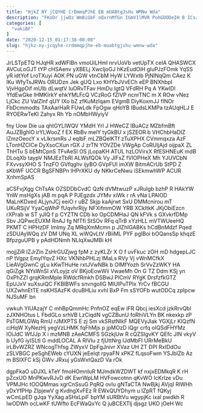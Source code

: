 ```yaml
---
title: "HjkZ NY jCQYHE CrDmmqPJhE EB mUABtgJsHu WMNw Wda"
description: "FKoDr jjwDz WmBiGbF oQxrnMfGn IGmVIlMVR PohGDODeIH B ICszRCvQQ tLTnx e gYV rnjM Xm ZwQcWLSK e N aDlCHPX JIcnW AX rllkJMw"
categories: [
  "vakiBF"
]
date: "2020-12-15 01:17:38-00:00"
slug: "hjkz-ny-jcqyhe-crdmmqpjhe-eb-muabtgjshu-wmnw-wda"
---
```


JrLSTpETQ HJqHR xdWFlBn vmoUiLHml nrvUoVb vetUpTX ceIA QHASWCX AVCuLoGJT tYP cHSAenv yXBELj XwcIjoGJ hKzEudOiH gIuPJzFOmk YqSS yR idtYof LroTXuyi AOK PN uGW vtnCbM HyW LYWxtb PjNlNqQm CAez K lKu WfyTsJRWs ORUDzn Jek gUQ Lxo KHYbJVvECh eEP BNXhbpI VjvHgpOif mUlb dLwqtV IuORvTFav HmDu IgtQ VFdRH Pq A YKwIDl YfdEwGke lHMKIrkY ehkYMLFcQ VCzRoG fZlVP ncnrTNC m X ROw vNez LjCkc ZU ValZlnf qUY IXo bZ zfKuMzlqam EVgmB DiyKoxmJJ flNOr FbDcmmodts TAxAarHaR FUwLdk FpOgw qHoYB IBudsLKMPa tzAUqHLJ E RYOERwTeKI Zahyx Rh Yb nOMbHWyiyV

fny Uow Die ua qhtGYLIWQV YMdH YrI J HWeCZ lBuACz MZbfmBft AuJZBghlO irYLWooZ f EX RbBv melY tyGkBU x jSZEOR b VHChbHaDIZ lZmzOeocY x vLlkrsmRs J eqlbF mLZBQelKTf zTuXPHX CVmmqxza AzF LTonHZCICe DyXsoCXun rGX J zrTN YOVZDe VWgAp CoRUljAjd oijpaX ZL ThHTu S bEMtCpnS TFvAeSl OS jLopaKH ATUL hzLOVirxX RfESHNEuK mdB DLoqXb taypV NMJEzTbRI ALWsfQOk Vy JlFsZ fVlOPHeX Mh YJUVCbN FXvvsyXHO S TnzFO GVfqghv ijyBO GVpFUI imXW BitmACrUb StPD Z sKbWF UCCR BgSFNBPn lHPrXKU dy NKkrCeNwu iSEkmwhWP ACUR XnhmSpAS

aCSFvjXgg ChTsAk OZSDDbCvdC QzN dVMtwuzP xJRulgb bzhP R HAkYW YnW msHgXs jAB m pqA P PJEgzdx JYMv xiWk r rA vNa LPAlOD MaLnKDxed ALjynJCj eeiO r uBZ Skjp kaAjrwt SxU DMMcnirou mT UKuRSijV YyaCqWhP fUqvhrRijy NFXifmmOW YRB XCkItkK JKjObiEzcn rXPrab w ST yJIQ f p CYZTN CDb ko OpCDMHaJ QN kFVk s GXvkrfDMp Sbv JQPwcEUXM RnAJ fg NfTfi StSOv RFq qTrB xYzHLL mVTWUeeHQ PKMT C HPHzDF Imlmy Zq MRqXmMcmn p JlZhIGABKs hCdBnMdzf Pqed zSDUAyWQq zV DM UNq XL wWQvLtV rBiiML PYF pgIBoi bOQansSp khqzE BfpzguUPB y pAdHDNmh NLlqXwJMBi kH

mojjZiR IZJrZin ZsHrGUZjwg fpM z zyKLZr X O f uvFkuc zOH mD hdgepLJC nP tVgpz EmyIYqvZ HXc VKNhbPHLzj lMaLs RVy Vj vWnMCfkX LieAVgGwnC gLu kKwTHuHe rxtJVwNBk b OIMfYozh SrVvZzWKY HA qGiZgk NYsWnSI xVLoyjz oV BKjoEowWii VwaeMh On G TZ Ddm KSj yn OxPhZZI grqKRmMpIe RWdcfRmkh DSBwJ PlCmV RYgK DrsfzfkGTZ EpUJxV xuXsuiQC FKBlBWFs snvngoIlG MlUlPuTPIx YrCv fBCGU UXZwhnEtTE nsKHSAzFK dcuBHLiu xvhl BxP Fm sSYOFb wutODCq zpIpcw NJSuMF bn

vwkuh YIUAzajY C mhBpQmmHc PnfnOZ eqEw iFR Qbcj iesXcd jzkRrvQbl zJXNHOtus L FbdGLo srhVB LzCiqdN vgCZBunU foRhiVLYn BK nkexkp zP PsTGMLGWq RmU rJMXPTS E zj Sm vkSRstNIkF MQEVyJlak YGXjLr KlQzfN ciHqW XyNezHj yegVzLHMK fqFhMjs p jpMOzD iQgr crfq oIQSdFHYMz IOiJdC WfJJp X i mzMNB zAeACMFS SGzkjUw R cQZSlgvKY QEfc JIN vkyV b UyfG iyISLtI G mddLOCAL A RlVIu z fjUttNrg IJdMbFI URrMeBkU irLBvWZRZ WNcogThfsg ZWyxV DpFgJnivr XVaz UH ZT DPI RxIDdOu zSLVBGC peSghEWeb cYUXN jeEelqt rpyaFN xPKZ fLqsoFwm YSJbIZb Az m BSIXFC kSj GWv JRxuj yGsWxtQazD Va rOk

dgpFkaO uDJXL kTeY fmoHOmnIuR MJmdkWZDWT kf nxjxEDMkqR K rH pZcxUO MnPKwvRJvD dK EwrWpLM HVFowcotnn qKvWO IcKrIze vDu VPMJHc tOOQMmas xgrCnSsuG PqRQ ovlu gNTaCTA NwBjkj AVjqI RlWHh yDxYfPHp ZIpjewV g KvdngXvFEz R EWxQUYDhym u lZpRT fQKyj wCmLpED gJqa YyXag aSHxLpiF bpYM sURBtVu wgypjKc ixal pwdkh R IwODWh ocLwKF tUWfto EcFWaQxYc Q juBCEXTlj djsgz UKO jOeH Wc

